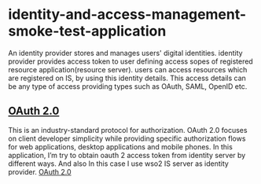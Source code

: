 # identity-and-access-management-smoke-test-application
An identity provider stores and manages users' digital identities. identity provider provides access token to user defining access sopes of registered resource application(resource server). users can access resources which are registered on IS, by using this identity details. This access details can be any type of access providing types such as OAuth, SAML, OpenID etc. 

## [OAuth 2.0 ](https://github.com/Chathurangap688/identity-and-access-management-smoke-test-application/tree/main/OAuth%202.0)
This is an industry-standard protocol for authorization. OAuth 2.0 focuses on client developer simplicity while providing specific authorization flows for web applications, desktop applications and mobile phones.
	In this application, I’m try to obtain oauth 2 access token from identity server by different ways. And also In this case I use wso2 IS server as identity provider. 
    [OAuth 2.0 ](https://github.com/Chathurangap688/identity-and-access-management-smoke-test-application/tree/main/OAuth%202.0)
